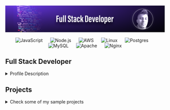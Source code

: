 ![Banner](https://github.com/diego28e/diego28e/raw/main/github-banner-diego.png)

<div align="center">
  <img src="https://img.icons8.com/color/48/000000/javascript.png" alt="JavaScript" />
  &nbsp;&nbsp;&nbsp;&nbsp;
  <img src="https://img.icons8.com/color/48/000000/nodejs.png" alt="Node.js" />
  &nbsp;&nbsp;&nbsp;&nbsp;
  <img src="https://img.icons8.com/color/48/000000/amazon-web-services.png" alt="AWS" />
  &nbsp;&nbsp;&nbsp;&nbsp;
  <img src="https://img.icons8.com/color/48/000000/linux.png" alt="Linux" />
  &nbsp;&nbsp;&nbsp;&nbsp;
  <img style="width:48px;" src="https://cdn.iconscout.com/icon/free/png-256/postgresql-8-1175119.png" alt="Postgres" />
  &nbsp;&nbsp;&nbsp;&nbsp;
  <img src="https://img.icons8.com/color/48/000000/mysql-logo.png" alt="MySQL" />
  &nbsp;&nbsp;&nbsp;&nbsp;
  <img src="https://img.icons8.com/ios/48/ffffff/maven-ios.png" alt="Apache" />
  &nbsp;&nbsp;&nbsp;&nbsp;
  <img src="https://img.icons8.com/color/48/000000/nginx.png" alt="Nginx" />
</div>



## Full Stack Developer

<details>
  <summary>Profile Description</summary>
  <p>
    👋 Hi there. Welcome to my GitHub profile! I am a full stack developer with expertise in backend development. Here you can find some of my projects and contributions.
  </p>
  <ul>
    <li>🔭 I’m currently working as a full stack developer in the education field, managing servers, maintaining and updating web apps, and building custom solutions to enhace students' foreign language learning process.</li>
    <li>🌱 I’m passionate about learning new things all the time and right now I'm learning about cloudformation</li>
    <li>👯 I’m looking to collaborate on projects that allow me to contribute as a team  member and hone my backend development skills</li>
    <li>💬 Ask me about: AWS, integrations, and innovating solutions for automating processes in a business</li>
    <li>📫 You can reach me at diego28e@gmail.com</li>
  </ul>
</details>

## Projects
<details>
    <summary>Check some of my sample projects</summary>
<div align="center">
  <table>
    <tr>
      <td align="center" width="300">
        <div style="width: 300px; height: 200px; border: 1px solid #ccc; border-radius: 10px; padding: 10px;">
          <h3>Free Serverless Dictionary</h3>
          <img style="width:100px" src="https://d1nhio0ox7pgb.cloudfront.net/_img/g_collection_png/standard/512x512/dictionary.png" alt="dictionary">
          <p>This project is an English dictionary application built using Node.js and AWS. It leverages a serverless infrastructure with AWS Lambda, API Gateway, and CloudFormation for deployment and management. The application allows users to search for English words and retrieve definitions, phonetic transcriptions, and example usages. The frontend is built using EJS templates, and the backend is powered by Express.js</p>
          <a href="https://wmmxkxj6bc.execute-api.us-east-1.amazonaws.com/dev/" target="_blank">View Project</a>
        </div>
      </td>
      <td align="center" width="300">
        <div style="width: 300px; height: 200px; border: 1px solid #ccc; border-radius: 10px; padding: 10px;">
          <h3>Appointment setter app - Coming soon</h3>
          <p>This app will allow you to manage appointments and availability pool for multiple people.</p>
          <a href="https://github.com/diego28e/project2" target="_blank">Coming soon</a>
        </div>
      </td>
      <!-- <td align="center" width="300">
        <div style="width: 300px; height: 200px; border: 1px solid #ccc; border-radius: 10px; padding: 10px;">
          <h3>Serverless Project 3</h3>
          <p>Serverless application using AWS Lambda, API Gateway, and DynamoDB for scalable backend services.</p>
          <a href="https://github.com/diego28e/project3" target="_blank">View Project</a>
        </div>
      </td> -->
    </tr>
  </table>
</div>
</details>
<!---
diego28e/diego28e is a ✨ special ✨ repository because its `README.md` (this file) appears on your GitHub profile.
You can click the Preview link to take a look at your changes.
--->
